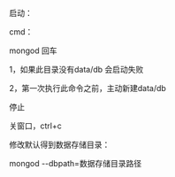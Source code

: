 启动：

cmd：

mongod 回车

1，如果此目录没有data/db 会启动失败

2，第一次执行此命令之前，主动新建data/db

停止

关窗口，ctrl+c



修改默认得到数据存储目录：

mongod --dbpath=数据存储目录路径